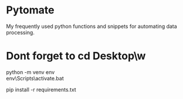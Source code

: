 # Pytomate
My frequently used python functions and snippets for automating data processing.

# Dont forget to cd Desktop\w
python -m venv env  
env\Scripts\activate.bat

pip install -r requirements.txt
